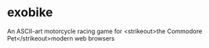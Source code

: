 # exobike
An ASCII-art motorcycle racing game for &lt;strikeout>the Commodore Pet&lt;/strikeout>modern web browsers
